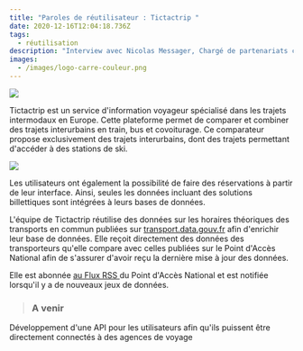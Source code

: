 ```yaml
---
title: "Paroles de réutilisateur : Tictactrip "
date: 2020-12-16T12:04:18.736Z
tags:
  - réutilisation
description: "Interview avec Nicolas Messager, Chargé de partenariats chez Tictactrip "
images:
  - /images/logo-carre-couleur.png
---
```

![](/images/photonico2.jpg)

Tictactrip est un service d'information voyageur spécialisé dans les trajets intermodaux en Europe. Cette plateforme permet de comparer et combiner des trajets interurbains en train, bus et covoiturage. Ce comparateur propose exclusivement des trajets interurbains, dont des trajets permettant d'accéder à des stations de ski. 

![](/images/illustration-hiver.png)

Les utilisateurs ont également la possibilité de faire des réservations à partir de leur interface. Ainsi, seules les données incluant des solutions billettiques sont intégrées à leurs bases de données. 

L'équipe de Tictactrip réutilise des données sur les horaires théoriques des transports en commun publiées sur [transport.data.gouv.fr](https://transport.data.gouv.fr/) afin d'enrichir leur base de données. Elle reçoit directement des données des transporteurs qu'elle compare avec celles publiées sur le Point d'Accès National afin de s'assurer d'avoir reçu la dernière mise à jour des données. 

Elle est abonnée [au Flux RSS ](https://transport.data.gouv.fr/atom.xml)du Point d'Accès National et est notifiée lorsqu'il y a de nouveaux jeux de données. 

> ### **A venir**

<!--StartFragment-->

Développement d'une API pour les utilisateurs afin qu'ils puissent être directement connectés à des agences de voyage